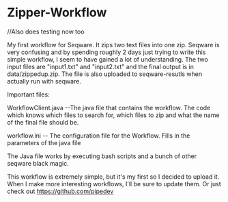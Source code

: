Zipper-Workflow
===============
//Also does testing now too

My first workflow for Seqware. It zips two text files into one zip. Seqware is very confusing and by spending roughly 2 days just trying to write this simple workflow, I seem to have gained a lot of understanding. The two input files are "input1.txt" and "input2.txt" and the final output is in data/zippedup.zip. The file is also uploaded to seqware-resutls when actually run with seqware.

Important files:

WorkflowClient.java --The java file that contains the workflow. The code which knows which files to search for, which files to zip and what the name of the final file should be.

workflow.ini -- The configuration file for the Workflow. Fills in the parameters of the java file

The Java file works by executing bash scripts and a bunch of other seqware black magic.

This workflow is extremely simple, but it's my first so I decided to upload it. When I make more interesting workflows, I'll be sure to update them. Or just check out https://github.com/pipedev
